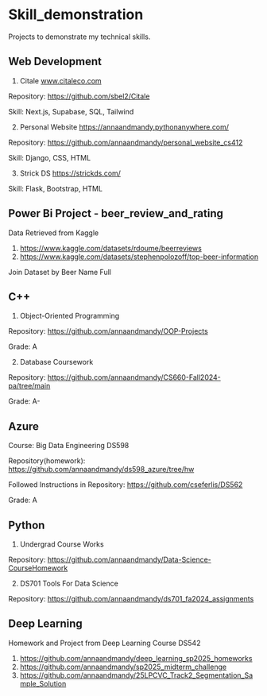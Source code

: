 # Skill_demonstration
Projects to demonstrate my technical skills.

## Web Development
1. Citale www.citaleco.com

Repository: https://github.com/sbel2/Citale

Skill: Next.js, Supabase, SQL, Tailwind

2. Personal Website https://annaandmandy.pythonanywhere.com/

Repository: https://github.com/annaandmandy/personal_website_cs412

Skill: Django, CSS, HTML

3. Strick DS https://strickds.com/

Skill: Flask, Bootstrap, HTML

## Power Bi Project - beer_review_and_rating
Data Retrieved from Kaggle
1. https://www.kaggle.com/datasets/rdoume/beerreviews
2. https://www.kaggle.com/datasets/stephenpolozoff/top-beer-information

Join Dataset by Beer Name Full

## C++
1. Object-Oriented Programming

Repository: https://github.com/annaandmandy/OOP-Projects

Grade: A

2. Database Coursework

Repository: https://github.com/annaandmandy/CS660-Fall2024-pa/tree/main

Grade: A-

## Azure
Course: Big Data Engineering DS598

Repository(homework): https://github.com/annaandmandy/ds598_azure/tree/hw

Followed Instructions in Repository: https://github.com/cseferlis/DS562

Grade: A

## Python
1. Undergrad Course Works

Repository: https://github.com/annaandmandy/Data-Science-CourseHomework

2. DS701 Tools For Data Science

Repository: https://github.com/annaandmandy/ds701_fa2024_assignments

## Deep Learning
Homework and Project from Deep Learning Course DS542

1. https://github.com/annaandmandy/deep_learning_sp2025_homeworks
2. https://github.com/annaandmandy/sp2025_midterm_challenge
3. https://github.com/annaandmandy/25LPCVC_Track2_Segmentation_Sample_Solution

